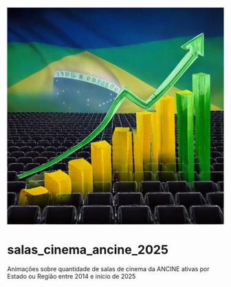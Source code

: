 ![Mudança de número de salas ativas no Brasil ao longo dos anos](ancine_salas_cinema.jpg)

# salas_cinema_ancine_2025
Animações sobre quantidade de salas de cinema da ANCINE ativas por Estado ou Região entre 2014 e início de 2025
